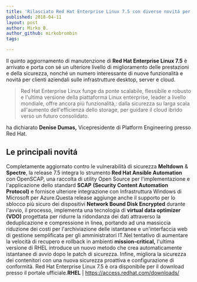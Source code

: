 ```yaml
---
title: 'Rilasciato Red Hat Enterprise Linux 7.5 con diverse novitá per gli utenti business'
published: 2018-04-11
layout: post
author: Mirko B.
author_github: mirkobrombin
tags:

---
```

Il quinto aggiornamento di manutenzione di<strong> Red Hat Enterprise Linux 7.5</strong> è arrivato e porta con sé un ulteriore livello di miglioramento delle prestazioni e della sicurezza, nonché un numero interessante di nuove funzionalità e novitá per clienti aziendali sulle infrastrutture desktop, server e cloud.<blockquote>Red Hat Enterprise Linux funge da ponte scalabile, flessibile e robusto e l'ultima versione della piattaforma Linux enterprise, leader a livello mondiale, offre ancora più funzionalità,: dalla sicurezza su larga scala all'aumento dell'efficienza dello storage, per guidare il cloud ibrido verso un futuro consolidato.</blockquote>ha dichiarato <strong>Denise Dumas,</strong> Vicepresidente di Platform Engineering presso Red Hat.<h2>Le principali novitá</h2>Completamente aggiornato contro le vulnerabilità di sicurezza <strong>Meltdown</strong> &amp; <strong>Spectre</strong>, la release 7.5 integra lo strumento<strong> Red Hat Ansible Automation</strong> con OpenSCAP, una raccolta di utility Open Source per l'implementazione e l'applicazione dello standard <strong>SCAP</strong> <strong>(Security Content Automation Protocol)</strong> e fornisce ulteriore integrazione con Infrastruttura Windows di Microsoft per Azure.Questa release aggiunge anche il supporto per lo sblocco più sicuro dei dispositivi <strong>Network Bound Disk Encrypted</strong> durante l'avvio, il processo, implementa una tecnologia di <strong>virtual data optimizer (VDO)</strong> progettata per ridurre la ridondanza dei dati attraverso la deduplicazione e compressione in linea, portando ad una massiccia riduzione dei costi per l'archiviazione delle istantanee e un'interfaccia web di gestione semplificata per gli amministratori IT.Nel tentativo di aumentare la velocità di recupero e rollback in ambienti <strong>mission-critical,</strong> l'ultima versione di RHEL introduce un nuovo metodo che crea automaticamente istantanee di avvio dopo le patch di sicurezza. Infine, migliora la sicurezza dei contenitori con una nuova sicurezza proattiva e configurazione di conformità. Red Hat Enterprise Linux 7.5 è ora disponibile per il download presso il portale ufficiale.<strong>RHEL</strong> | <a href="https://access.redhat.com/downloads/">https://access.redhat.com/downloads/</a>